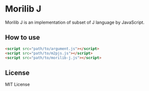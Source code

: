 # Morilib J

Morilib J is an implementation of subset of J language by JavaScript.

## How to use

```html
<script src="path/to/argument.js"></script>
<script src="path/to/m2pjs.js"></script>
<script src="path/to/morilib-j.js"></script>
```

## License

MIT License

